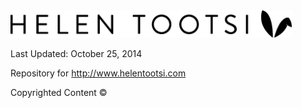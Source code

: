 <img src="/_assets/logo.png" width="450px" />

Last Updated: October 25, 2014

Repository for http://www.helentootsi.com

Copyrighted Content ©